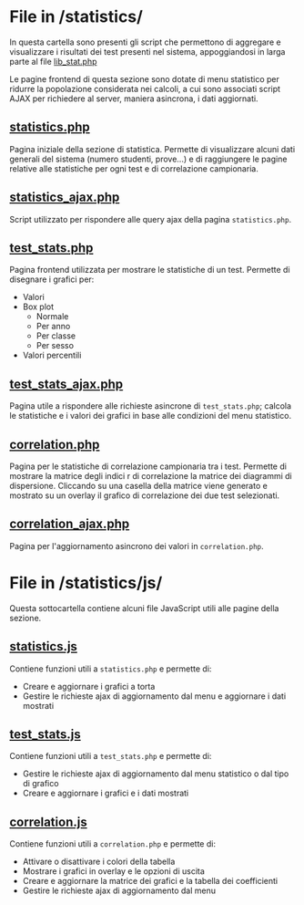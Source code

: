 # File in /statistics/
In questa cartella sono presenti gli script che permettono di aggregare e visualizzare i risultati dei test presenti nel sistema, appoggiandosi in larga parte al file [lib_stat.php](../libraries/lib_stat.php)

Le pagine frontend di questa sezione sono dotate di menu statistico per ridurre la popolazione considerata nei calcoli, a cui sono associati script AJAX per richiedere al server, maniera asincrona, i dati aggiornati.

## [statistics.php](statistics.php)
Pagina iniziale della sezione di statistica. Permette di visualizzare alcuni dati generali del sistema (numero studenti, prove...) e di raggiungere le pagine relative alle statistiche per ogni test e di correlazione campionaria.

## [statistics_ajax.php](statistics_ajax.php)
Script utilizzato per rispondere alle query ajax della pagina `statistics.php`.

## [test_stats.php](test_stats.php)
Pagina frontend utilizzata per mostrare le statistiche di un test. Permette di disegnare i grafici per:
* Valori
* Box plot
    * Normale
    * Per anno
    * Per classe
    * Per sesso
* Valori percentili 

## [test_stats_ajax.php](test_stats_ajax.php)
Pagina utile a rispondere alle richieste asincrone di `test_stats.php`; calcola le statistiche e i valori dei grafici in base alle condizioni del menu statistico.

## [correlation.php](correlation.php)
Pagina per le statistiche di correlazione campionaria tra i test. Permette di mostrare la matrice degli indici r di correlazione la matrice dei diagrammi di dispersione. Cliccando su una casella della matrice viene generato e mostrato su un overlay il grafico di correlazione dei due test selezionati.

## [correlation_ajax.php](correlation_ajax.php)
Pagina per l'aggiornamento asincrono dei valori in `correlation.php`.

# File in /statistics/js/
Questa sottocartella contiene alcuni file JavaScript utili alle pagine della sezione.

## [statistics.js](js/statistics.js)
Contiene funzioni utili a `statistics.php` e permette di:
* Creare e aggiornare i grafici a torta
* Gestire le richieste ajax di aggiornamento dal menu e aggiornare i dati mostrati

## [test_stats.js](js/test_stats.js)
Contiene funzioni utili a `test_stats.php` e permette di:
* Gestire le richieste ajax di aggiornamento dal menu statistico o dal tipo di grafico
* Creare e aggiornare i grafici e i dati mostrati

## [correlation.js](js/correlation.js)
Contiene funzioni utili a `correlation.php` e permette di:
* Attivare o disattivare i colori della tabella
* Mostrare i grafici in overlay e le opzioni di uscita
* Creare e aggiornare la matrice dei grafici e la tabella dei coefficienti
* Gestire le richieste ajax di aggiornamento dal menu
